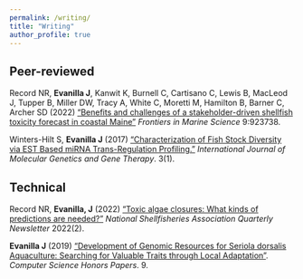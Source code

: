 ```yaml
---
permalink: /writing/
title: "Writing"
author_profile: true
---
```


## Peer-reviewed

Record NR, **Evanilla J**, Kanwit K, Burnell C, Cartisano C, Lewis B, MacLeod J, Tupper B, Miller DW, Tracy A, White C, Moretti M, Hamilton B, Barner C, Archer SD (2022) [“Benefits and challenges of a stakeholder-driven shellfish toxicity forecast in coastal Maine”](https://www.frontiersin.org/articles/10.3389/fmars.2022.923738/full) *Frontiers in Marine Science* 9:923738.

Winters-Hilt S, **Evanilla J** (2017) [“Characterization of Fish Stock Diversity via EST Based miRNA Trans-Regulation Profiling.”](https://sciforschenonline.org/journals/genetics/article-data/IJMGGT-3-110/IJMGGT-3-110.pdf) *International Journal of Molecular Genetics and Gene Therapy*. 3(1).


## Technical

Record NR, **Evanilla, J** (2022) [“Toxic algae closures: What kinds of predictions are needed?”](https://shellfish.memberclicks.net/assets/docs/Current_Newsletters/qnl_2022_2.pdf) *National Shellfisheries Association Quarterly Newsletter* 2022(2). 

**Evanilla J** (2019) [“Development of Genomic Resources for Seriola dorsalis Aquaculture: Searching for Valuable Traits through Local Adaptation”](https://digitalcommons.conncoll.edu/comscihp/9). *Computer Science Honors Papers*. 9.
